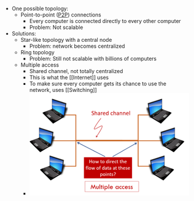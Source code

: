 - One possible topology:
    - Point-to-point ([P2P](Protocols/PPP.md)) connections
        - Every computer is connected directly to every other computer
        - Problem: Not scalable
- Solutions:
    - Star-like topology with a central node
        - Problem: network becomes centralized
    - Ring topology
        - Problem: Still not scalable with billions of computers
    - Multiple access
        - Shared channel, not totally centralized
        - This is what the [[Internet]] uses
        - To make sure every computer gets its chance to use the network, uses [[Switching]]
        - ![Multiple access](img/multiple_access.png)